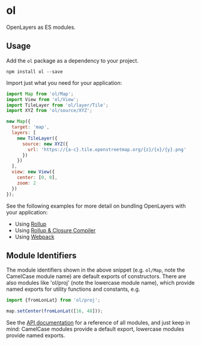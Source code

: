 # ol

OpenLayers as ES modules.

## Usage

Add the `ol` package as a dependency to your project.

    npm install ol --save

Import just what you need for your application:

```js
import Map from 'ol/Map';
import View from 'ol/View';
import TileLayer from 'ol/layer/Tile';
import XYZ from 'ol/source/XYZ';

new Map({
  target: 'map',
  layers: [
    new TileLayer({
      source: new XYZ({
        url: 'https://{a-c}.tile.openstreetmap.org/{z}/{x}/{y}.png'
      })
    })
  ],
  view: new View({
    center: [0, 0],
    zoom: 2
  })
});
```

See the following examples for more detail on bundling OpenLayers with your application:

 * Using [Rollup](https://github.com/openlayers/ol-rollup)
 * Using [Rollup & Closure Compiler](https://gist.github.com/tschaub/32a5692bedac5254da24fa3b12072f35)
 * Using [Webpack](https://github.com/openlayers/ol-webpack)

## Module Identifiers

The module identifiers shown in the above snippet (e.g. `ol/Map`, note the CamelCase module name) are default exports of constructors. There are also modules like 'ol/proj' (note the lowercase module name), which provide named exports for utility functions and constants, e.g.

```js
import {fromLonLat} from 'ol/proj';

map.setCenter(fromLonLat([16, 48]));
```
See the [API documentation](http://openlayers.org/en/latest/apidoc/) for a reference of all modules, and just keep in mind: CamelCase modules provide a default export, lowercase modules provide named exports.
